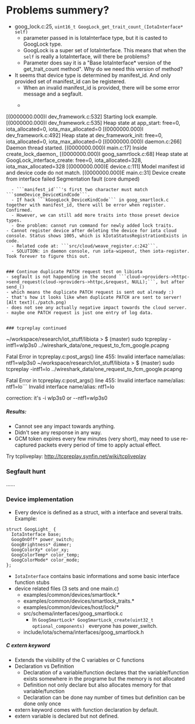 # Problems summery?
- goog_lock.c:25, ```uint16_t GoogLock_get_trait_count_(IotaInterface* self)```
  - parameter passed in is IotaInterface type, but it is casted to GoogLock type.
  - GoogLock is a super set of IotaInterface. This means that when the ```self``` is really a IotaInterface, will there be problems?
  - Parameter does say it is a "Base IotaInterface* version of the get_trait_count method". Why do we need this version of method?
- It seems that device type is determined by manifest_id. And only provided set of manifest_id can be registered.
  - When an invalid manifest_id is provided, there will be some error message and a segfault.
  - ```
[(0000000.000)I dev_framework.c:532] Starting lock example.
[(0000000.000)I dev_framework.c:535] Heap state at app_start: free=0, iota_allocated=0, iota_max_allocated=0
[(0000000.000)I dev_framework.c:492] Heap state at dev_framework_init: free=0, iota_allocated=0, iota_max_allocated=0
[(0000000.000)I daemon.c:266] Daemon thread started.
[(0000000.000)I main.c:17] Inside create_lock_daemon_
[(0000000.000)I goog_samrtlock.c:68] Heap state at GoogLock_interface_create: free=0, iota_allocated=328, iota_max_allocated=328
[(0000000.000)E device.c:111] Model manifest id and device code do not match.
[(0000000.000)E main.c:31] Device create from interface failed
Segmentation fault (core dumped)
```
  - ```manifest_id```'s first two character must match ```someDevice_DeviceKindCode```.
  - If hack ```kGoogLock_DeviceKindCode``` in goog_smartlock.c together with manifest_id, there will be error when register. Confirmed.
  - However, we can still add more traits into those preset device types.
  - One problem: cannot run command for newly added lock traits.
- Cannot register device after deleting the device for iota cloud console. Status shows 1005, which is kIotaStatusRegistrationExists in code.
  - Related code at: ```src/cloud/weave_register.c:242```.
  - SOLUTION: in daemon console, run iota-wipeout, then iota-register. Took forever to figure this out.


### Continue duplicate PATCH request test on libiota
- segfault is not happending in the second ```cloud->providers->httpc->send_request(cloud->providers->httpc,&request, NULL);```, but after send_()
- which means the duplicate PATCH request is sent out already :)
- that's how it looks like when duplicate PATCH are sent to server![Alt text](./patch.png)
- does not see any actually negative impact towards the cloud server.
- maybe one PATCH request is just one entry of log data.


### tcpreplay continued

```
~/workspace/research/iot_stuff/libiota > $ (master) sudo tcpreplay -intf1=wlp3s0 ../wireshark_data/one_request_to_fcm_google.pcapng

Fatal Error in tcpreplay.c:post_args() line 455:
 Invalid interface name/alias: ntf1=wlp3s0
~/workspace/research/iot_stuff/libiota > $ (master) sudo tcpreplay -intf1=lo ../wireshark_data/one_request_to_fcm_google.pcapng

Fatal Error in tcpreplay.c:post_args() line 455:
 Invalid interface name/alias: ntf1=lo```
 Invalid interface name/alias: ntf1=lo


correction: it's -i wlp3s0 or --ntf1=wlp3s0

##### Results:
-  Cannot see any impact towards anything.
-  Didn't see any response in any way.
-  GCM token expires every few minutes (very short), may need to use re-captured packets every period of time to apply actual effect.

Try tcpliveplay: http://tcpreplay.synfin.net/wiki/tcpliveplay

### Segfault hunt
......

### Device implementation
 - Every device is defined as a struct, with a interface and several traits. Example:

```
struct GoogLight_ {
  IotaInterface base;
  GoogOnOff* power_switch;
  GoogBrightness* dimmer;
  GoogColorXy* color_xy;
  GoogColorTemp* color_temp;
  GoogColorMode* color_mode;
};
```
- ```IotaInterface``` contains basic informations and some basic interface function stubs
- device related files (3 sets and one main.c)
  - examples/common/devices/smartlock.*
  - examples/common/devices/smartlock_traits.*
  - examples/common/devices/host/lock/*
  - src/schema/interfaces/goog_smartlock.c
    - In ```GoogSmartLock* GoogSmartLock_create(uint32_t optional_components) ``` everyone has power_switch.
  - include/iota/schema/interfaces/goog_smartlock.h

##### C extern keyword
- Extends the visibility of the C variables or C functions
- Declaration vs Definition
  - Declaration of a variable/function declares that the variable/function exists somewhere in the programe but the memory is not allocated
  - Definition not only declare but also allocates memory for that variable/function
  - Declaration can be done nay number of times but definition can be done only once
- extern keyword comes with function declaration by default.
- extern variable is declared but not defined.
